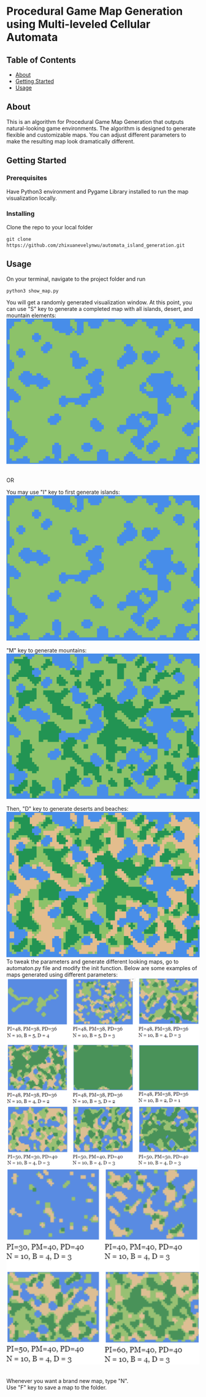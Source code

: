 # Procedural Game Map Generation using Multi-leveled Cellular Automata

## Table of Contents

- [About](#about)
- [Getting Started](#getting_started)
- [Usage](#usage)

## About <a name = "about"></a>

This is an algorithm for Procedural Game Map Generation that outputs natural-looking game environments. The algorithm is designed to generate flexible and customizable maps. You can adjust different parameters to make the resulting map look dramatically different.

## Getting Started <a name = "getting_started"></a>

### Prerequisites

Have Python3 environment and Pygame Library installed to run the map visualization locally.

### Installing

Clone the repo to your local folder

```
git clone https://github.com/zhixuanevelynwu/automata_island_generation.git
```

## Usage <a name = "usage"></a>

On your terminal, navigate to the project folder and run

```
python3 show_map.py
```

You will get a randomly generated visualization window.
At this point, you can use "S" key to generate a completed map with all islands, desert, and mountain elements:
![initial window](images/island.png?raw=true "Title")

</br>
OR
</br>

You may use "I" key to first generate islands:
![initial window](images/island.png?raw=true "Title")

"M" key to generate mountains:
![initial window](images/forest.png?raw=true "Title")

Then, "D" key to generate deserts and beaches:
![initial window](images/desert.png?raw=true "Title")
<br/>
To tweak the parameters and generate different looking maps, go to automaton.py file and modify the init function. Below are some examples of maps generated using different parameters:
![initial window](images/compare_1.png?raw=true "Title")
![initial window](images/compare_2.png?raw=true "Title")
![initial window](images/compare_3.png?raw=true "Title")

<br/>
Whenever you want a brand new map, type "N". 
<br/>
Use "F" key to save a map to the folder.
